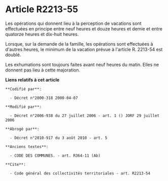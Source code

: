 # Article R2213-55

Les opérations qui donnent lieu à la perception de vacations sont effectuées en principe entre neuf heures et douze heures et
demie et entre quatorze heures et dix-huit heures.

Lorsque, sur la demande de la famille, les opérations sont effectuées à d'autres heures, le minimum de la vacation prévue à
l'article R. 2213-54 est doublé.

Les exhumations sont toujours faites avant neuf heures du matin. Elles ne donnent pas lieu à cette majoration.

**Liens relatifs à cet article**

	**Codifié par**:

	  - Décret n°2000-318 2000-04-07

	**Modifié par**:

	  - Décret n°2006-938 du 27 juillet 2006 - art. 1 () JORF 29 juillet 2006

	**Abrogé par**:

	  - Décret n°2010-917 du 3 août 2010 - art. 5

	**Anciens textes**:

	  - CODE DES COMMUNES. - art. R364-11 (Ab)

	**Cite**:

	  - Code général des collectivités territoriales - art. R2213-54
